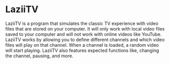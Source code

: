 LaziiTV
==
LaziiTV is a program that simulates the classic TV experience with video files that are stored on your computer.  It will only work with local video files saved to your computer and will not work with online videos like YouTube.  LaziiTV works by allowing you to define different channels and which video files will play on that channel.  When a channel is loaded, a random video will start playing.  LaziiTV also features expected functions like, changing the channel, pausing, and more.


